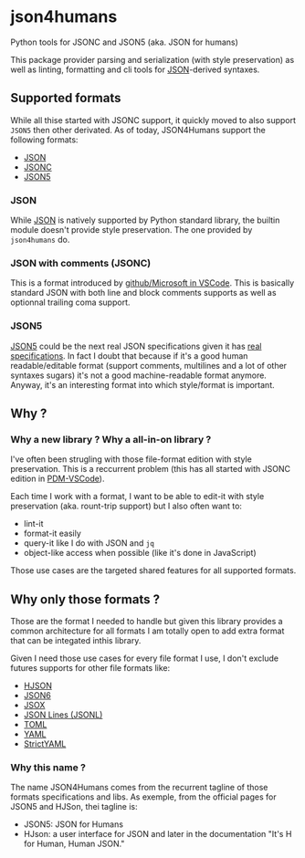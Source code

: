 # json4humans

Python tools for JSONC and JSON5 (aka. JSON for humans)

This package provider parsing and serialization (with style preservation)
as well as linting, formatting and cli tools for [JSON](https://www.json.org/)-derived syntaxes.

## Supported formats

While all thise started with JSONC support, it quickly moved to also support `JSON5` then other derivated.
As of today, JSON4Humans support the following formats:

- [JSON](./#JSON)
- [JSONC](./#JSON-with-comments-JSONC)
- [JSON5](./#JSON5)


### JSON

While [JSON](https://www.json.org/) is natively supported by Python standard library,
the builtin module doesn't provide style preservation.
The one provided by `json4humans` do.

### JSON with comments (JSONC)

This is a format introduced by [github/Microsoft in VSCode](https://code.visualstudio.com/docs/languages/json#_json-with-comments).
This is basically standard JSON with both line and block comments supports as well as optionnal trailing coma support.

### JSON5

[JSON5](https://json5.org/) could be the next real JSON specifications given it has [real specifications](https://specs.json5.org).
In fact I doubt that because if it's a good human readable/editable format (support comments, multilines and a lot of other syntaxes sugars)
it's not a good machine-readable format anymore. Anyway, it's an interesting format into which style/format is important.

## Why ?

### Why a new library ? Why a all-in-on library ?

I've often been strugling with those file-format edition with style preservation.
This is a reccurrent problem (this has all started with JSONC edition in [PDM-VSCode](https://github.com/noirbizarre/pdm-vscode)).

Each time I work with a format, I want to be able to edit-it with style preservation (aka. rount-trip support)
but I also often want to:

- lint-it
- format-it easily
- query-it like I do with JSON and `jq`
- object-like access when possible (like it's done in JavaScript)

Those use cases are the targeted shared features for all supported formats.

## Why only those formats ?

Those are the format I needed to handle but given this library provides a common architecture for all formats
I am totally open to add extra format that can be integated inthis library.

Given I need those use cases for every file format I use,
I don't exclude futures supports for other file formats like:

- [HJSON](https://hjson.github.io/)
- [JSON6](https://github.com/d3x0r/JSON6)
- [JSOX](https://github.com/d3x0r/JSOX)
- [JSON Lines (JSONL)](https://jsonlines.org/)
- [TOML](https://toml.io/)
- [YAML](https://yaml.org/)
- [StrictYAML](https://hitchdev.com/strictyaml/)

### Why this name ?

The name JSON4Humans comes from the recurrent tagline of those formats specifications and libs.
As exemple, from the official pages for JSON5 and HJSon, thei tagline is:

- JSON5: JSON for Humans
- HJson: a user interface for JSON and later in the documentation "It's H for Human, Human JSON."
